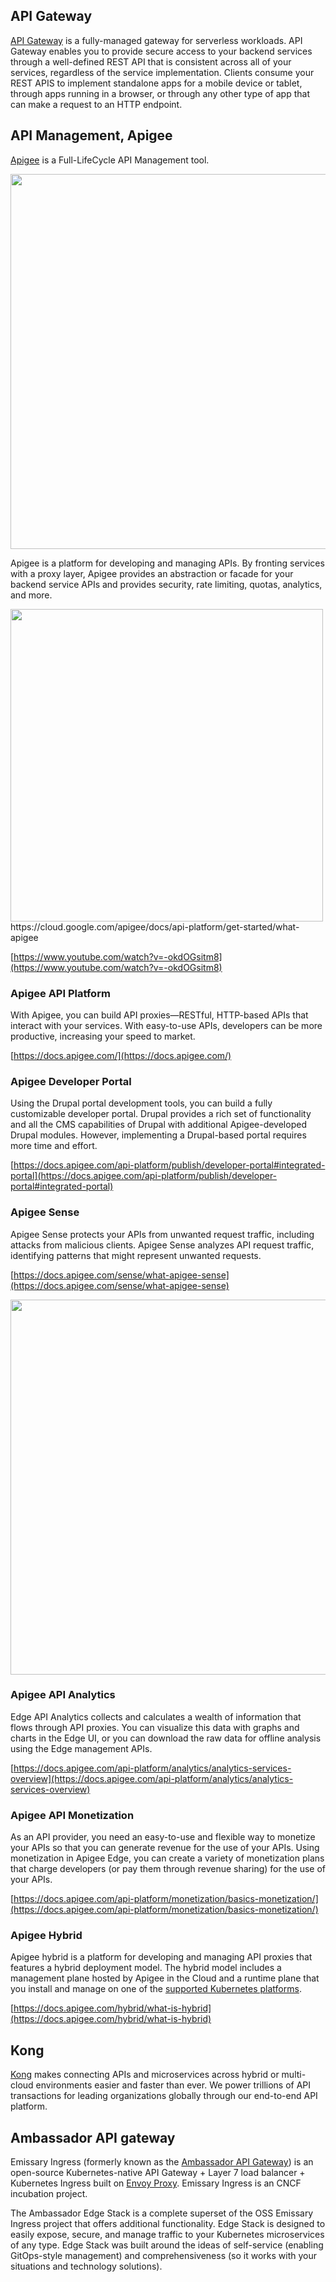 
## API Gateway
[API Gateway](https://cloud.google.com/api-gateway) is  a fully-managed gateway for serverless workloads.
API Gateway enables you to provide secure access to your backend services through a well-defined REST API that is consistent across all of your services, regardless of the service implementation. Clients consume your REST APIS to implement standalone apps for a mobile device or tablet, through apps running in a browser, or through any other type of app that can make a request to an HTTP endpoint.


## API Management, Apigee

[Apigee](https://cloud.google.com/apigee) is a Full-LifeCycle API Management tool.

<img src="https://cloud.google.com/apigee/docs/api-platform/images/ng-saas/ng-saas-arch.png" width="600">

Apigee is a platform for developing and managing APIs. By fronting services with a proxy layer, Apigee provides an abstraction or facade for your backend service APIs and provides security, rate limiting, quotas, analytics, and more.

<img src="https://cloud.google.com/apigee/docs/api-platform/images/ng-saas/apigee-in-the-middle.png" width="500">
https://cloud.google.com/apigee/docs/api-platform/get-started/what-apigee

[https://www.youtube.com/watch?v=-okdOGsitm8](https://www.youtube.com/watch?v=-okdOGsitm8)


### Apigee API Platform

With Apigee, you can build API proxies—RESTful, HTTP-based APIs that interact with your services. With easy-to-use APIs, developers can be more productive, increasing your speed to market.

[https://docs.apigee.com/](https://docs.apigee.com/)


### Apigee Developer Portal

Using the Drupal portal development tools, you can build a fully customizable developer portal. Drupal provides a rich set of functionality and all the CMS capabilities of Drupal with additional Apigee-developed Drupal modules. However, implementing a Drupal-based portal requires more time and effort.

[https://docs.apigee.com/api-platform/publish/developer-portal#integrated-portal](https://docs.apigee.com/api-platform/publish/developer-portal#integrated-portal)


### Apigee Sense

Apigee Sense protects your APIs from unwanted request traffic, including attacks from malicious clients. Apigee Sense analyzes API request traffic, identifying patterns that might represent unwanted requests.

[https://docs.apigee.com/sense/what-apigee-sense](https://docs.apigee.com/sense/what-apigee-sense)

<img src="https://cloud.google.com/apigee/docs/api-platform/images/new_edge_analytics.png" width="600">

### Apigee API Analytics

 Edge API Analytics collects and calculates a wealth of information that flows through API proxies. You can visualize this data with graphs and charts in the Edge UI, or you can download the raw data for offline analysis using the Edge management APIs.

[https://docs.apigee.com/api-platform/analytics/analytics-services-overview](https://docs.apigee.com/api-platform/analytics/analytics-services-overview)


### Apigee API Monetization

As an API provider, you need an easy-to-use and flexible way to monetize your APIs so that you can generate revenue for the use of your APIs. Using monetization in Apigee Edge, you can create a variety of monetization plans that charge developers (or pay them through revenue sharing) for the use of your APIs.

[https://docs.apigee.com/api-platform/monetization/basics-monetization/](https://docs.apigee.com/api-platform/monetization/basics-monetization/)


### Apigee Hybrid

Apigee hybrid is a platform for developing and managing API proxies that features a hybrid deployment model. The hybrid model includes a management plane hosted by Apigee in the Cloud and a runtime plane that you install and manage on one of the [supported Kubernetes platforms](https://cloud.google.com/apigee/docs/hybrid/v1.3/install-before-begin#supported-platforms).

[https://docs.apigee.com/hybrid/what-is-hybrid](https://docs.apigee.com/hybrid/what-is-hybrid)

## Kong

[Kong](https://konghq.org/) makes connecting APIs and microservices across hybrid or multi-cloud environments easier and faster than ever. We power trillions of API transactions for leading organizations globally through our end-to-end API platform. 

## Ambassador API gateway

Emissary Ingress (formerly known as the [Ambassador API Gateway](https://www.getambassador.io)) is an open-source Kubernetes-native API Gateway + Layer 7 load balancer + Kubernetes Ingress built on [Envoy Proxy](https://www.envoyproxy.io). Emissary Ingress is an CNCF incubation project.

The Ambassador Edge Stack is a complete superset of the OSS Emissary Ingress project that offers additional functionality. Edge Stack is designed to easily expose, secure, and manage traffic to your Kubernetes microservices of any type. Edge Stack was built around the ideas of self-service (enabling GitOps-style management) and comprehensiveness (so it works with your situations and technology solutions). 



